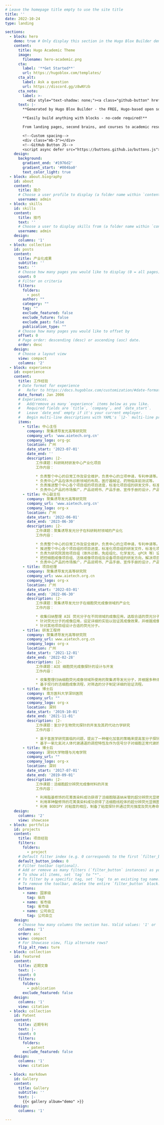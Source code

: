 ```yaml
---
# Leave the homepage title empty to use the site title
title: ''
date: 2022-10-24
type: landing

sections:
  - block: hero
    demo: true # Only display this section in the Hugo Blox Builder demo site
    content:
      title: Hugo Academic Theme
      image:
        filename: hero-academic.png
      cta:
        label: '**Get Started**'
        url: https://hugoblox.com/templates/
      cta_alt:
        label: Ask a question
        url: https://discord.gg/z8wNYzb
      cta_note:
        label: >-
          <div style="text-shadow: none;"><a class="github-button" href="https://github.com/HugoBlox/hugo-blox-builder" data-icon="octicon-star" data-size="large" data-show-count="true" aria-label="Star">Star Hugo Blox Builder</a></div><div style="text-shadow: none;"><a class="github-button" href="https://github.com/HugoBlox/theme-academic-cv" data-icon="octicon-star" data-size="large" data-show-count="true" aria-label="Star">Star the Academic template</a></div>
      text: |-
        **Generated by Hugo Blox Builder - the FREE, Hugo-based open source website builder trusted by 500,000+ sites.**

        **Easily build anything with blocks - no-code required!**

        From landing pages, second brains, and courses to academic resumés, conferences, and tech blogs.

        <!--Custom spacing-->
        <div class="mb-3"></div>
        <!--GitHub Button JS-->
        <script async defer src="https://buttons.github.io/buttons.js"></script>
    design:
      background:
        gradient_end: '#1976d2'
        gradient_start: '#004ba0'
        text_color_light: true
  - block: about.biography
    id: about
    content:
      title: 简介
      # Choose a user profile to display (a folder name within `content/authors/`)
      username: admin
  - block: skills
    id: skills  
    content:
      title: 技巧
      text: ''
      # Choose a user to display skills from (a folder name within `content/authors/`)
      username: admin
    design:
      columns: '1'
  - block: collection
    id: posts
    content:
      title: 产业化成果
      subtitle: ''
      text: ''
      # Choose how many pages you would like to display (0 = all pages)
      count: 0
      # Filter on criteria
      filters:
        folders:
          - post
        author: ""
        category: ""
        tag: ""
        exclude_featured: false
        exclude_future: false
        exclude_past: false
        publication_type: ""
      # Choose how many pages you would like to offset by
      offset: 0
      # Page order: descending (desc) or ascending (asc) date.
      order: desc
    design:
      # Choose a layout view
      view: compact
      columns: '2'
  - block: experience
    id: experience
    content:
      title: 工作经验
      # Date format for experience
      #   Refer to https://docs.hugoblox.com/customization/#date-format
      date_format: Jan 2006
      # Experiences.
      #   Add/remove as many `experience` items below as you like.
      #   Required fields are `title`, `company`, and `date_start`.
      #   Leave `date_end` empty if it's your current employer.
      #   Begin multi-line descriptions with YAML's `|2-` multi-line prefix.
      items:
        - title: 中心主任
          company: 聚集诱导发光高等研究院
          company_url: 'www.aietech.org.cn'
          company_logo: org-gc
          location: 广州
          date_start: '2023-07-01'
          date_end: ''
          description: |2-
              工作课题：科研耗材研发中心产业化项目
              工作内容：

              * 负责整个中心的日常工作及安全维护，负责中心的立项申请，专利申请等。
              * 负责中心产品在体外诊断领域的布局，医疗器械证、药物临床前测试等。
              * 负责推进整个中心各个项目组的项目进度，标准化项目组的研发文件，标准化项目组的研发流程。
              * 负责中心产品的市场推广，产品说明书、产品手册、宣传手册的设计，产品试用装、产品定价及产品包装的制定，产品销售代理商的联系，产品售后服务及技术支持。
        - title: 中心副主任
          company: 聚集诱导发光高等研究院
          company_url: 'www.aietech.org.cn'
          company_logo: org-x
          location: 广州
          date_start: '2022-06-01'
          date_end: '2023-06-30'
          description: |2-
              工作课题：聚集诱导发光分子在科研耗材领域的产业化
              工作内容：

              * 负责整个中心的日常工作及安全维护，负责中心的立项申请，专利申请等。
              * 推进整个中心各个项目组的项目进度，标准化项目组的研发文件，标准化项目组的研发流程。
              * 负责为研究院其他项目组（体外诊断，免疫组化、化学发光、qPCR 等）设计及改进荧光分子，并协调合成项目组的分子合成。
              * 把控细胞成像项目组、活体成像项目组及设备项目组的研发方向，解决项目研发过程中遇到的问题。
              * 负责中心产品的市场推广，产品说明书、产品手册、宣传手册的设计，产品试用装、产品定价及产品包装的制定，产品销售代理商的联系，产品售后服务及技术支持。
        - title: 项目经理
          company: 聚集诱导发光高等研究院
          company_url: www.aietech.org.cn
          company_logo: org-x
          location: 广州
          date_start: '2022-03-01'
          date_end: '2022-06-30'
          description: |2-
              工作课题：聚集诱导发光分子在细胞荧光成像领域的产业化
              工作内容：

              * 收集归纳整理 AIE 荧光分子在不同领域的成像应用，选取合适的荧光分子进行产业化潜力评价。
              * 针对荧光分子的成像应用，设定详细的实验以验证其成像效果，并根据成像结果进行进一步筛选。
              * 针对其他项目组设计合适的荧光分子。
        - title: 研发工程师
          company: 聚集诱导发光高等研究院
          company_url: www.aietech.org.cn
          company_logo: org-x
          location: 广州
          date_start: '2021-12-01'
          date_end: '2022-02-28'
          description: |2-
              工作课题：AIE 细胞荧光成像探针的设计与开发
              工作内容：

              * 收集整理归纳细胞荧光成像领域所使用的聚集诱导发光分子，并根据多种评价标准对其产业化潜力进行评价，筛选出具备产业化潜力的分子。
              * 基于现行的活细胞成像流程，对筛选的分子制定详细的验证流程。
        - title: 博士后
          company: 南方医科大学深圳医院
          company_url: ""
          company_logo: org-x
          location: 深圳
          date_start: '2019-10-01'
          date_end: '2021-11-01'
          description: |2-
              工作课题：氢分子生物荧光探针的开发及其药代动力学研究
              工作内容：

              * 基于氢医学研究面临的问题，提出了一种催化加氢的策略来提高氢分子探针的化学反应活性、探测灵敏度和准确性。基于此策略，合成了一系列氢分子探针，并筛选出一种合格的比率型纳米探针。利用开发的氢分子生物探针，首次直接观察到了吸入的氢气分子快速跨越血脑屏障的现象，为氢分子跨越生物屏障的长期猜想提供了直接证据。利用开发的氢分子生物探针，首次直接观察到了富氢水中的氢分子从植物根部快速转运至叶面的现象，证实了氢分子能够轻松跨越植物内的生物屏障在植物体内快速转运。
              * 基于一氧化氮对人体代谢通道的调控特性及作为信号分子对细胞正常代谢的影响，设计了一种基于精胺的一氧化氮前体药物分子，该药物分子具备线粒体靶向特性，能够利用线粒体产生的活性氧物质激活一氧化氮释放，相比于精胺药物，其一氧化氮的释放量提升了一个数量级。
        - title: 博士后
          company: 深圳大学物理与光电学院
          company_url: ""
          company_logo: org-x
          location: 深圳
          date_start: '2017-07-01'
          date_end: '2019-09-01'
          description: |2-
              工作课题：活细胞超分辨荧光成像材料的开发
              工作内容：

              * 利用脂基修饰的花菁类染料成功获得了活细胞隧道纳米管的超分辨荧光显微图像，并捕获到了隧道纳米管断裂的过程，这项成果为细胞隧道纳米管的研究提供了新的工具
              * 利用苯砷酸修饰的花菁类染料成功获得了活细胞线粒体的超分辨荧光显微图像，并以此成功观测到了线粒体融合及断裂的过程。
              * 利用 BODIPY 对粘度的相应，制备了粘度探针并通过荧光强度及荧光寿命对细胞内的粘度进行了双模态成像。
    design:
      columns: '2'
      view: showcase
  - block: portfolio
    id: projects
    content:
      title: 项目经验
      filters:
        folders:
          - project
      # Default filter index (e.g. 0 corresponds to the first `filter_button` instance below).
      default_button_index: 0
      # Filter toolbar (optional).
      # Add or remove as many filters (`filter_button` instances) as you like.
      # To show all items, set `tag` to "*".
      # To filter by a specific tag, set `tag` to an existing tag name.
      # To remove the toolbar, delete the entire `filter_button` block.
      buttons:
        - name: 国家级
          tag: 纵向
        - name: 省市级
          tag: 省市级
        - name: 公司自立
          tag: 公司自立
    design:
      # Choose how many columns the section has. Valid values: '1' or '2'.
      columns: '1'
      order: asc
      view: compact
      # For Showcase view, flip alternate rows?
      flip_alt_rows: ture
  - block: collection
    id: featured
    content:
      title: 近期文章
      text: |-
      count: 0
      filters:
        folders:
          - publication
        exclude_featured: false
    design:
      columns: '1'
      view: citation
  - block: collection
    id: Patent
    content:
      title: 近期专利
      text: |-
      count: 0
      filters:
        folders:
          - patent
        exclude_featured: false
    design:
      columns: '1'
      view: citation

  - block: markdown
    id: Gallery
    content:
      title: Gallery
      subtitle: ''
      text: |-
        {{< gallery album="demo" >}}
    design:
      columns: '1'

---
```

